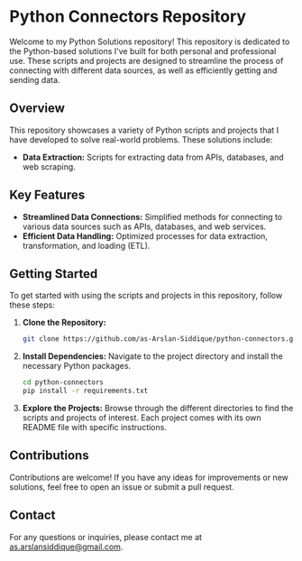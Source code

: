 # Python Connectors Repository

Welcome to my Python Solutions repository! This repository is dedicated to the Python-based solutions I've built for both personal and professional use. These scripts and projects are designed to streamline the process of connecting with different data sources, as well as efficiently getting and sending data.

## Overview

This repository showcases a variety of Python scripts and projects that I have developed to solve real-world problems. These solutions include:

- **Data Extraction:** Scripts for extracting data from APIs, databases, and web scraping.

## Key Features

- **Streamlined Data Connections:** Simplified methods for connecting to various data sources such as APIs, databases, and web services.
- **Efficient Data Handling:** Optimized processes for data extraction, transformation, and loading (ETL).

## Getting Started

To get started with using the scripts and projects in this repository, follow these steps:

1. **Clone the Repository:**
   ```bash
   git clone https://github.com/as-Arslan-Siddique/python-connectors.git
   ```

2. **Install Dependencies:**
   Navigate to the project directory and install the necessary Python packages.
   ```bash
   cd python-connectors
   pip install -r requirements.txt
   ```

3. **Explore the Projects:**
   Browse through the different directories to find the scripts and projects of interest. Each project comes with its own README file with specific instructions.

## Contributions

Contributions are welcome! If you have any ideas for improvements or new solutions, feel free to open an issue or submit a pull request.

## Contact

For any questions or inquiries, please contact me at as.arslansiddique@gmail.com.
